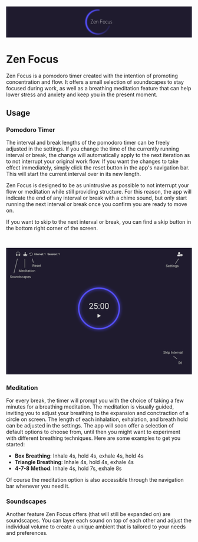 ![Zen Focus Logo](https://raw.githubusercontent.com/Zen-Focus/Zen-Focus-Web/master/assets/gh-banner.png)

# Zen Focus

Zen Focus is a pomodoro timer created with the intention of promoting concentration and flow. It offers a small selection of soundscapes to stay focused during work, as well as a breathing meditation feature that can help lower stress and anxiety and keep you in the present moment.  

## Usage

### Pomodoro Timer

The interval and break lengths of the pomodoro timer can be freely adjusted in the settings. If you change the time of the currently running interval or break, the change will automatically apply to the next iteration as to not interrupt your original work flow. If you want the changes to take effect immediately, simply click the reset button in the app's navigation bar. This will start the current interval over in its new length.

Zen Focus is designed to be as unintrusive as possible to not interrupt your flow or meditation while still providing structure. For this reason, the app will indicate the end of any interval or break with a chime sound, but only start running the next interval or break once you confirm you are ready to move on.

If you want to skip to the next interval or break, you can find a skip button in the bottom right corner of the screen.

<br>

![Zen Focus Legend](https://raw.githubusercontent.com/Zen-Focus/.github/master/assets/legend-l.png)

### Meditation

For every break, the timer will prompt you with the choice of taking a few minutes for a breathing meditation. The meditation is visually guided, inviting you to adjust your breathing to the expansion and conctraction of a circle on screen. The length of each inhalation, exhalation, and breath hold can be adjusted in the settings. The app will soon offer a selection of default options to choose from, until then you might want to experiment with different breathing techniques. Here are some examples to get you started:

- **Box Breathing**: Inhale 4s, hold 4s, exhale 4s, hold 4s
- **Triangle Breathing**: Inhale 4s, hold 4s, exhale 4s
- **4-7-8 Method**: Inhale 4s, hold 7s, exhale 8s

Of course the meditation option is also accessible through the navigation bar whenever you need it.  

### Soundscapes

Another feature Zen Focus offers (that will still be expanded on) are soundscapes. You can layer each sound on top of each other and adjust the individual volume to create a unique ambient that is tailored to your needs and preferences.

